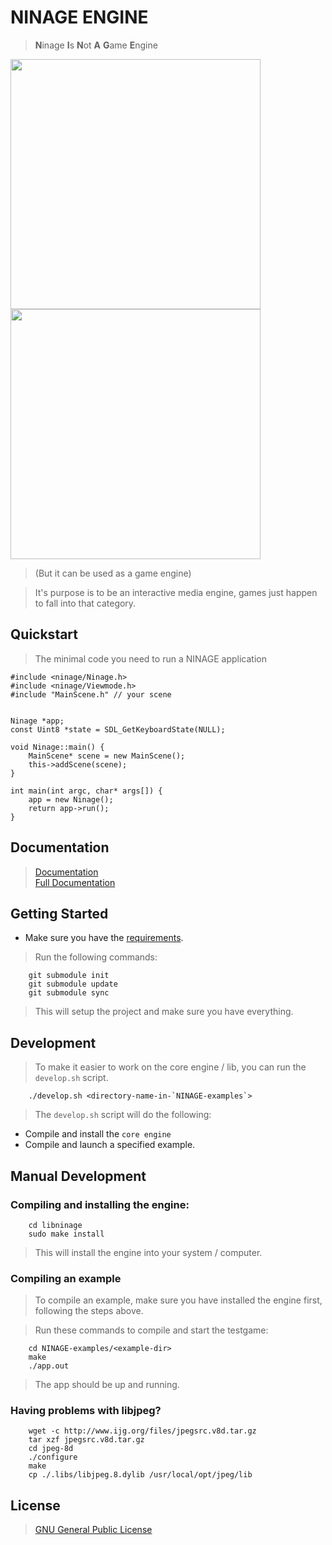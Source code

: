 # NINAGE ENGINE
> **N**inage **I**s **N**ot **A** **G**ame **E**ngine

<img width='400px' src='screenshots/3dmodel.png'/>
<img width='400px' src='screenshots/display.jpg'/>

> (But it can be used as a game engine)

> It's purpose is to be an interactive media engine, games just happen
> to fall into that category.

## Quickstart
> The minimal code you need to run a NINAGE application

    #include <ninage/Ninage.h>
    #include <ninage/Viewmode.h>
    #include "MainScene.h" // your scene


    Ninage *app;
    const Uint8 *state = SDL_GetKeyboardState(NULL);

    void Ninage::main() {
        MainScene* scene = new MainScene();
        this->addScene(scene);
    }

    int main(int argc, char* args[]) {
        app = new Ninage();
        return app->run();
    }

## Documentation
> [Documentation](DOCUMENTATION.md)  
> [Full Documentation](https://sebbekarlsson.github.io/NINAGE-Engine/)

## Getting Started
* Make sure you have the [requirements](REQUIREMENTS.md).
> Run the following commands:

        git submodule init
        git submodule update
        git submodule sync

> This will setup the project and make sure you have everything.

## Development
> To make it easier to work on the core engine / lib, you can run
> the `develop.sh` script.

        ./develop.sh <directory-name-in-`NINAGE-examples`>

> The `develop.sh` script will do the following:
* Compile and install the `core engine`
* Compile and launch a specified example.

## Manual Development
### Compiling and installing the engine:

        cd libninage
        sudo make install

> This will install the engine into your system / computer.

### Compiling an example
> To compile an example, make sure you have installed the engine first,
> following the steps above.

> Run these commands to compile and start the testgame:

        cd NINAGE-examples/<example-dir>
        make
        ./app.out

> The app should be up and running.

### Having problems with libjpeg?

        wget -c http://www.ijg.org/files/jpegsrc.v8d.tar.gz
        tar xzf jpegsrc.v8d.tar.gz
        cd jpeg-8d
        ./configure
        make
        cp ./.libs/libjpeg.8.dylib /usr/local/opt/jpeg/lib

## License
> [GNU General Public License](LICENSE.md)
